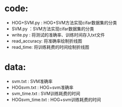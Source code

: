 #	code:
- HOG+SVM.py : HOG+SVM方法实现cifar数据集的分类
- SVM.py ：SVM方法实现cifar数据集的分类
- write.py : 将测试的准确率、训练时间存入txt文件
- read_accuracy: 将准确率绘制折线图
- read_time:  将训练耗费的时间绘制折线图

#  data:
- svm.txt :   SVM准确率
- HOGsvm.txt  :   HOG+svm准确率
- svm_time.txt :  SVM训练耗费的时间
- HOGsvm_time.txt :   HOG+svm训练耗费的时间